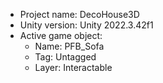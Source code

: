<!-- UNITY CODE ASSIST INSTRUCTIONS START -->
- Project name: DecoHouse3D
- Unity version: Unity 2022.3.42f1
- Active game object:
  - Name: PFB_Sofa
  - Tag: Untagged
  - Layer: Interactable
<!-- UNITY CODE ASSIST INSTRUCTIONS END -->
